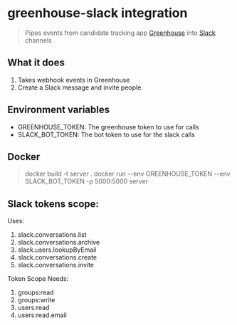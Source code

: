 # greenhouse-slack integration
>Pipes events from candidate tracking app [Greenhouse](greenhouse.io) into [Slack](slack.com) channels

## What it does

1. Takes webhook events in Greenhouse
2. Create a Slack message and invite people.

## Environment variables
- GREENHOUSE_TOKEN: The greenhouse token to use for calls
- SLACK_BOT_TOKEN: The bot token to use for the slack calls

## Docker
> docker build -t server .
> docker run --env GREENHOUSE_TOKEN --env SLACK_BOT_TOKEN  -p 5000:5000 server

## Slack tokens scope:
Uses:
1. slack.conversations.list
2. slack.conversations.archive
3. slack.users.lookupByEmail
4. slack.conversations.create
5. slack.conversations.invite

Token Scope Needs:
1. groups:read
2. groups:write
3. users:read
4. users:read.email 